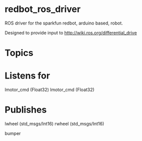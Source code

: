 redbot_ros_driver
=================
ROS driver for the sparkfun redbot, arduino based, robot.



Designed to provide input to 
http://wiki.ros.org/differential_drive




Topics
======

Listens for
====

lmotor_cmd (Float32)
lmotor_cmd (Float32)



Publishes 
====
lwheel (std_msgs/Int16)
rwheel (std_msgs/Int16)



bumper
